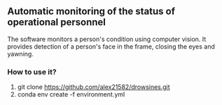 ## Automatic monitoring of the status of operational personnel
The software monitors a person's condition using computer vision. It provides detection of a person's face in the frame, closing the eyes and yawning.

### How to use it?
1. git clone https://github.com/alex21582/drowsines.git
2. conda env create -f environment.yml